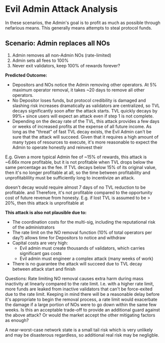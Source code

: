 
# Evil Admin Attack Analysis

In these scenarios, the Admin's goal is to profit as much as possible through nefarious means. This generally means attempts to steal protocol funds.

## Scenario: Admin replaces all NOs

1. Admin removes all non-Admin NOs (rate-limited)
2. Admin sets all fees to 100%
3. Never exit validators, keep 100% of rewards forever?

**Predicted Outcome:**
 - Depositors and NOs notice the Admin removing other operators. At 5% maximum operator removal, it takes ~20 days to remove all other operators.
 - No Depositor loses funds, but protocol credibility is damaged and slashing risk increases dramatically as validators are centralized, so TVL decays significantly soon after the attack starts. TVL quickly decays by 99%+ since users will expect an attack even if step 1 is not complete.
 - Depending on the decay rate of the TVL, this attack provides a few days or weeks of increased profits at the expense of all future income. As long as the "threat" of fast TVL decay exists, the Evil Admin can't be sure that the attack will succeed. Given that it requires a high amount of many types of resources to execute, it's more reasonable to expect the Admin to operate honestly and reinvest their 
 
 E.g. Given a more typical Admin fee of ~15% of rewards, this attack is ~6.66x more profitable, but it is not profitable when TVL drops below the same percentage as the fee. If TVL decays below 15% of its original value, then it's no longer profitable at all, so the time between profitability and unprofitablility must be sufficiently long to incentivize an attack. 

   
 doesn't decay  would require almost 7 days of no TVL reduction to be profitable. and  Therefore, it's not profitable compared to the opportunity cost of future revenue from honesty. 
    E.g. if lost TVL is assumed to be > 20%, then this attack is unprofitable at

**This attack is also not plausible due to:**
 - The coordination costs for the multi-sig, including the reputational risk of the administrators
 - The rate limit on the NO removal function (10% of total operators per day?) allows time for Depositors to notice and withdraw
 - Capital costs are very high:
   - Evil admin must create thousands of validators, which carries significant gas costs
   - Evil admin must engineer a complex attack (many weeks of work)
 - There is no guarantee the attack will succeed due to TVL decay between attack start and finish

Questions: 
Rate limiting NO removal causes extra harm during mass inactivity at linearly compared to the rate limit. I.e. with a higher rate limit, more funds are leaked from inactive validators that can't be force-exited due to the rate limit. Keeping in mind there will be a reasonable delay before it's appropriate to begin the removal process, a rate limit would exacerbate the damage if a large portion of NOs were to go down within the same few weeks. Is this an acceptable trade-off to provide an additional guard against the above attack? Or would the market accept the other mitigating factors as enough?

A near-worst-case network state is a small tail risk which is very unlikely and may be disasterous regardless, so additional real risk may be negligble.